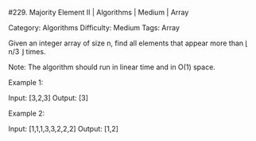 #229. Majority Element II | Algorithms | Medium | Array

Category: Algorithms
Difficulty: Medium
Tags: Array

Given an integer array of size n, find all elements that appear more than ⌊ n/3 ⌋ times.

Note: The algorithm should run in linear time and in O(1) space.

Example 1:


Input: [3,2,3]
Output: [3]

Example 2:


Input: [1,1,1,3,3,2,2,2]
Output: [1,2]


